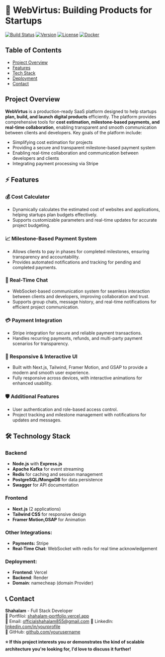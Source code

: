 # 🚀 WebVirtus: Building Products for Startups

[![Build Status](https://img.shields.io/badge/build-passing-brightgreen.svg)]()
[![Version](https://img.shields.io/badge/version-1.0.0-blue.svg)]()
[![License](https://img.shields.io/badge/license-MIT-green.svg)]()
[![Docker](https://img.shields.io/badge/docker-containerized-blue.svg)]()

## Table of Contents

- [Project Overview](#project-overview)
- [Features](#features)
- [Tech Stack](#tech-stack)
- [Deployment](#deployment)
- [Contact](#contact)

## Project Overview

**WebVirtus** is a production-ready SaaS platform designed to help startups **plan, build, and launch digital products** efficiently. The platform provides comprehensive tools for **cost estimation, milestone-based payments, and real-time collaboration**, enabling transparent and smooth communication between clients and developers. Key goals of the platform include:

- Simplifying cost estimation for projects
- Providing a secure and transparent milestone-based payment system
- Enabling real-time collaboration and communication between developers and clients
- Integrating payment processing via Stripe

## ⚡ Features

### 💰 **Cost Calculator**

- Dynamically calculates the estimated cost of websites and applications, helping startups plan budgets effectively.
- Supports customizable parameters and real-time updates for accurate project budgeting.

### 📈 **Milestone-Based Payment System**

- Allows clients to pay in phases for completed milestones, ensuring transparency and accountability.
- Provides automated notifications and tracking for pending and completed payments.

### 💬 **Real-Time Chat**

- WebSocket-based communication system for seamless interaction between clients and developers, improving collaboration and trust.
- Supports group chats, message history, and real-time notifications for efficient project communication.

### 💳 **Payment Integration**

- Stripe integration for secure and reliable payment transactions.
- Handles recurring payments, refunds, and multi-party payment scenarios for transparency.

### 🎨 **Responsive & Interactive UI**

- Built with Next.js, Tailwind, Framer Motion, and GSAP to provide a modern and smooth user experience.
- Fully responsive across devices, with interactive animations for enhanced usability.

### 🛡️ **Additional Features**

- User authentication and role-based access control.
- Project tracking and milestone management with notifications for updates and messages.

## 🛠️ Technology Stack

### **Backend**

- **Node.js** with **Express.js**
- **Apache Kafka** for event streaming
- **Redis** for caching and session management
- **PostgreSQL/MongoDB** for data persistence
- **Swagger** for API documentation

### **Frontend**

- **Next.js** (2 applications)
- **Tailwind CSS** for responsive design
- **Framer Motion,GSAP** for Animation

### **Other Integrations:**

- **Payments:** Stripe
- **Real-Time Chat:** WebSocket with redis for real time acknowledgement

### **Deployment:**

- **Frontend**: Vercel
- **Backend**: Render
- **Domain**: namecheap (domain Provider)

## 📞 Contact

**Shahalam** - Full Stack Developer  
👤 Portfiloi: [shahalam-portfolio.vercel.app](https://shahalam-portfolio.vercel.app)  
📧 Email: officialshahalam855@gmail.com
💼 LinkedIn: [linkedin.com/in/yourprofile](https://www.linkedin.com/in/mohdshahalam855/)  
🐙 GitHub: [github.com/yourusername](https://github.com/officialshahalam)

**⭐ If this project interests you or demonstrates the kind of scalable architecture you're looking for, I'd love to discuss it further!**
